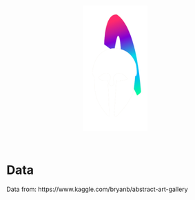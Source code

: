  <p align="center">
<img width="150" src="https://raw.githubusercontent.com/wisespira/Artemis-Generative-Art/master/logo%20with%20text.png">
</p>
<br>
<h1>Data</h1>
Data from: https://www.kaggle.com/bryanb/abstract-art-gallery
